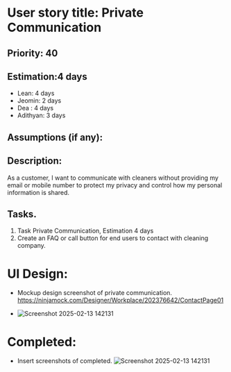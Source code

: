 # User story title: Private Communication

## Priority: 40

## Estimation:4 days
* Lean: 4 days 
* Jeomin: 2 days
* Dea : 4 days
* Adithyan: 3 days

## Assumptions (if any):

## Description: 
As a customer, I want to communicate with cleaners without providing my email or mobile number to protect my privacy and control how my personal information is shared.

## Tasks.

1. Task Private Communication, Estimation 4 days
2. Create an FAQ or call button for end users to contact with cleaning company.


# UI Design:
* Mockup design screenshot of private communication. https://ninjamock.com/Designer/Workplace/202376642/ContactPage01

* ![Screenshot 2025-02-13 142131](https://github.com/user-attachments/assets/9bc0cc91-3428-40c6-aa3d-2cc9a80ec96b)


# Completed:
* Insert screenshots of completed.  ![Screenshot 2025-02-13 142131](https://github.com/user-attachments/assets/9bc0cc91-3428-40c6-aa3d-2cc9a80ec96b)

